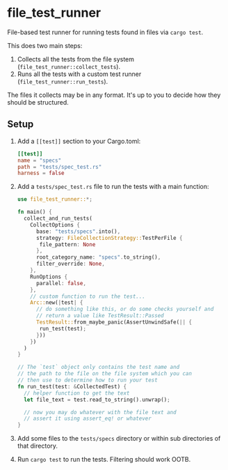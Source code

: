 # file_test_runner

File-based test runner for running tests found in files via `cargo test`.

This does two main steps:

1. Collects all the tests from the file system
   (`file_test_runner::collect_tests`).
1. Runs all the tests with a custom test runner (`file_test_runner::run_tests`).

The files it collects may be in any format. It's up to you to decide how they
should be structured.

## Setup

1. Add a `[[test]]` section to your Cargo.toml:

   ```toml
   [[test]]
   name = "specs"
   path = "tests/spec_test.rs"
   harness = false
   ```

2. Add a `tests/spec_test.rs` file to run the tests with a main function:

   ```rs
   use file_test_runner::*;

   fn main() {
     collect_and_run_tests(
       CollectOptions {
         base: "tests/specs".into(),
         strategy: FileCollectionStrategy::TestPerFile {
          file_pattern: None
         },
         root_category_name: "specs".to_string(),
         filter_override: None,
       },
       RunOptions {
         parallel: false,
       },
       // custom function to run the test...
       Arc::new(|test| {
         // do something like this, or do some checks yourself and
         // return a value like TestResult::Passed
         TestResult::from_maybe_panic(AssertUnwindSafe(|| {
          run_test(test);
         }))
       })
     )
   }

   // The `test` object only contains the test name and
   // the path to the file on the file system which you can
   // then use to determine how to run your test
   fn run_test(test: &CollectedTest) {
     // helper function to get the text
     let file_text = test.read_to_string().unwrap();

     // now you may do whatever with the file text and
     // assert it using assert_eq! or whatever
   }
   ```

3. Add some files to the `tests/specs` directory or within sub directories of
   that directory.

4. Run `cargo test` to run the tests. Filtering should work OOTB.
